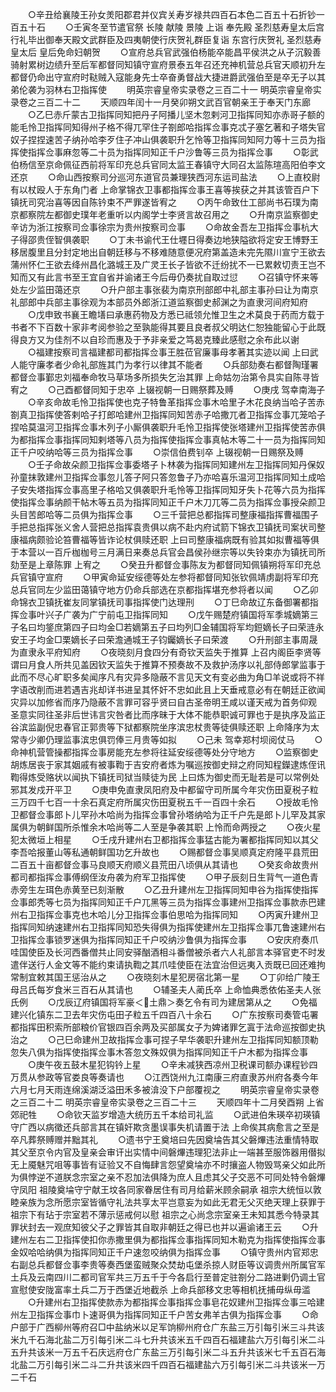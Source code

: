 <!-- { "loadSidebar": true } -->
　　○辛丑给襄陵王孙女羙阳郡君并仪宾关寿岁禄共四百石本色二百五十石折钞一百五十石
　　○壬寅冬至节遣官祭  长陵  献陵  景陵  上诣  奉先殿  圣烈慈寿皇太后宫行礼毕出御奉天殿文武群臣及四夷朝使行庆贺礼群臣复诣  东宫行庆贺礼  圣烈慈寿皇太后  皇后免命妇朝贺
　　○宣府总兵官武强伯杨能卒能昌平侯洪之从子沉毅善骑射累树边绩升至后军都督同知镇守宣府景泰五年召还充神机营总兵官天顺初升左都督仍命出守宣府时鞑贼入寇能身先士卒奋勇督战大捷进爵武强伯至是卒无子以其弟伦袭为羽林右卫指挥使
　　明英宗睿皇帝实录卷之三百二十一
明英宗睿皇帝实录卷之三百二十二
　　天顺四年闰十一月癸卯朔文武百官朝亲王于奉天门东廊
　　○乙巳赤斤蒙古卫指挥同知把丹子阿播儿坚木忽剌河卫指挥同知亦赤哥子额的能毛怜卫指挥同知得州子格不得兀罕住子劄郎哈指挥佥事克忒子塞乞著和子塔失官奴子捏捏速苦子纳孙哈李歹住子冲山俱袭职升乞怜等卫指挥同知阿力等十三员为指挥使指挥佥事麻忽等二十员为指挥同知正千户沙鲁等三员为指挥佥事
　　○彰武伯杨信至京命佩征西前将军印充总兵官同太监王春镇守大同召太监陈瑄高阳伯李文还京
　　○命山西按察司分巡河东道官员兼理狭西河东运司盐法
　　○上直校尉有以杖殴人于东角门者  上命掌锦衣卫事都指挥佥事王喜等挨获之并其该管百户下镇抚司究治喜等因自陈钤束不严罪遂皆宥之
　　○丙午命致仕工部尚书石璞为南京都察院左都御史璞年老重听以内阁学士李贤言故召用之
　　○升南京监察御史辛访为浙江按察司佥事徐宗为贵州按察司佥事
　　○命故金吾左卫指挥佥事杭大子得邵贵侄智俱袭职
　　○丁未书谕代王仕壥日得奏边地狭隘欲将定安王博野王移居腹里且分封定地出自朝廷移与不移难随意便况府第盖造未完先隰川宣宁王欲去蒲州怀仁王欲去绛州昌化潞城王及广灵王长子皆欲不迁纷扰不一已累敕切责王岂不知而又有此言书至王宜自省并谕诸王今后毋仍奏扰自取过愆
　　○召镇守怀来等处左少监田蔼还京
　　○升户部主事张裴为南京刑部郎中礼部主事孙曰让为南京礼部郎中兵部主事徐观为本部员外郎浙江道监察御史郝渊之为直隶河间府知府
　　○戊申致书襄王瞻墡曰承惠药物及方悉已祗领允惟卫生之术莫良于药而方载于书者不下百数十家非考阅参验之至孰能得其要且良者叔父明达仁恕独能留心于此既得良方又为佳剂不以自珍而惠及于予非亲爱之笃曷克臻此感慰之余布此以谢
　　○福建按察司言福建都司都指挥佥事王胜莅官廉事母孝著其实迹以闻  上曰武人能守廉孝者少命礼部旌其门为孝行以律其不能者
　　○兵部劾奏右都督陶瑾署都督佥事鄞忠刘福奉命牧马草场多所损失乞治其罪  上命姑勿治第令具实自陈寻皆宥之
　　○己酉都督同知于忠卒  上辍视朝一日赐祭葬及赙
　　○庚戌  驾幸南海子
　　○辛亥命故毛怜卫指挥使也克子特鲁革指挥佥事木哈里子木花良纳当哈子苦赤劄真卫指挥使答剌哈子打郎哈建州卫指挥同知苦赤子哈撒兀者卫指挥佥事兀笼哈子捏哈莫温河卫指挥佥事木列子小厮俱袭职升毛怜卫指挥使张塔建州卫指挥使苦赤俱为都指挥佥事指挥同知剌塔等八员为指挥使指挥佥事真帖木等二十一员为指挥同知正千户咬纳哈等三员为指挥佥事
　　○崇信伯费钊卒  上辍视朝一日赐祭及赙
　　○壬子命故朵颜卫指挥佥事委塔子卜林袭为指挥同知建州左卫指挥同知丹保奴孙童抹敦建州卫指挥佥事忽儿答子阿只答忽鲁子乃亦哈喜乐温河卫指挥同知土成哈子安失塔指挥佥事高里子格哈又俱袭职升毛怜等卫指挥同知牙失卜花等六员为指挥使指挥佥事纳颜干帖木等五员为指挥同知正千户木刀兀等二员为指挥佥事授朵颜卫头目苦郎哈等二员俱为指挥佥事
　　○三千营把总都指挥司整康福指挥曹福围子手把总指挥张义舍人营把总指挥袁贵俱以病不赴内府试箭下锦衣卫镇抚司案状司整康福病颇验论笞曹福等皆诈论杖俱赎还职  上曰司整康福病既有验其如拟曹福等俱于本营以一百斤枷枷号三月满日来奏总兵官会昌侯孙继宗等以失铃束亦为镇抚司所劾至是上章陈罪  上宥之
　　○癸丑升都督佥事陈友为都督同知佩镇朔将军印充总兵官镇守宣府
　　○甲寅命延安绥德等处左参将都督同知张钦佩靖虏副将军印充总兵官同左少监田蔼镇守地方仍命兵部选在京都指挥堪充参将者以闻
　　○乙卯命锦衣卫镇抚崔友同掌镇抚司事指挥使门达理刑
　　○丁巳命故辽东备御署都指挥佥事叶兴子广袭为广宁前屯卫指挥同知
　　○戊午赐楚府镇国将军季城嫡第三子名曰均鋚庶第四子曰均金□若嫡第五子曰均列□金辅国将军均鋀嫡长子曰荣涟永安王子均金□栗嫡长子曰荣澹通城王子钧钃嫡长子曰荣渡
　　○升刑部主事周晟为直隶永平府知府
　　○夜晓刻月食四分有奇钦天监失于推算  上召内阁臣李贤等谓曰月食人所共见盖因钦天监失于推算不预奏故不及救护汤序以礼部侍郎掌监事于此而不尽心旷职多矣闻序凡有灾异多隐蔽不言见天文有变必曲为角□羊说或将不祥字语改削而进若遇吉兆却详书进呈其怀奸不忠如此且上天垂戒意必有在朝廷正欲闻灾异以加修省而序乃隐蔽不言罪可容乎贤曰自古圣帝明王咸以谨天戒为首务仰观  圣意实同往圣非后世讳言灾咎者比而序昧于大体不能恭职诚可罪也于是执序及监正谷滨监副倪忠春官正郭贵等下狱都察院坐序滨忠杖贵等徒俱赎还职  上命降序为太常寺少卿仍理监事滨忠俱罚俸三月贵等如拟
　　○己未  驾幸郑村坝阅仗马
　　○命神机营管操都指挥佥事房能充左参将往延安绥德等处分守地方
　　○监察御史胡炼居丧于家其姻戚有被事鞫于吉安府者炼为嘱巡按御史辩之府同知程鑅逮炼侄讯鞫得炼受赂状以闻执下镇抚司狱当赎徒为民  上曰炼为御史而无耻若是可以常例处邪其发戍开平卫
　　○庚申免直隶凤阳府及中都留守司所属今年灾伤田夏税子粒三万四千七百一十余石真定府所属灾伤田夏税五千一百四十余石
　　○授故毛怜卫都督佥事郎卜儿罕孙木哈尚为指挥佥事曾孙塔纳哈为正千户先是郎卜儿罕及其家属俱为朝鲜国所杀惟余木哈尚等二人至是争袭其职  上怜而命两授之
　　○夜火星犯太微垣上相星
　　○壬戌升建州右卫都指挥佥事猛古能为署都指挥同知以其父李吾哈报董山等私通朝鲜国功乞升故也
　　○赐都督佥事吴顺真定府隆平县荒田二百五十亩都督佥事马良顺天府顺义县荒田八顷俱从其请也
　　○癸亥命故贵州都司都指挥佥事傅纲侄汝舟袭为府军卫指挥使
　　○甲子辰刻日生背气一道色青赤旁生左珥色赤黄至已刻渐散
　　○乙丑升建州左卫指挥同知申谷为指挥使指挥佥事郎秃等七员为指挥同知正千户兀黑等三员为指挥佥事建州卫指挥佥事款赤巴建州右卫指挥佥事克也木哈儿分卫指挥佥事伯思哈为指挥同知
　　○丙寅升建州卫指挥同知纳速建州右卫指挥同知恐失得俱为指挥使建州左卫指挥佥事兀鲁速建州右卫指挥佥事锁罗迷俱为指挥同知正千户咬纳沙鲁俱为指挥佥事
　　○安庆府奏爪哇国使臣及长河西番僧共止同安驿酗酒相斗番僧被杀者六人礼部言本驿官吏不时发遣伴送行人金文等不能约束请执鞫之其爪哇使臣在法宜治但远夷入贡既已回还难拘常制宜敕其国王惩治从之
　　○夜晓刻木星犯房宿北第一星
　　○丁卯给广陵王母吕氏每岁食米三百石从其请也
　　○辅圣夫人蔺氏卒  上命恤典悉依佑圣夫人张氏例
　　○戊辰辽府镇国将军豪＜土鼎＞奏乞令有司为建居第从之
　　○免福建兴化镇东二卫去年灾伤屯田子粒五千四百八十余石
　　○广东按察司奏管屯署都指挥田积索所部粮价官银四百余两及买部属女子为婢诸罪乞寘于法命巡按御史执治之
　　○己巳命建州卫故指挥佥事可捏子早华袭职升建州左卫指挥同知额顶勒忽失八俱为指挥使指挥佥事木答忽文殊奴俱为指挥同知正千户木都为指挥佥事
　　○庚午夜五鼓木星犯钩钤上星
　　○辛未减狭西凉州卫税课司额办课程钞四万贯从参政等官娄良等奏请也
　　○江西饶州九江南康三府直隶苏州府各奏今年六月七月天雨连绵溪湖泛溢田禾多被渰没下户部覆视之
　　明英宗睿皇帝实录卷之三百二十二
明英宗睿皇帝实录卷之三百二十三
　　天顺四年十二月癸酉朔  上省郊祀牲
　　○命钦天监岁增造大统历五千本给司礼监
　　○武进伯朱瑛卒初瑛镇守广西以病徵还兵部言其在镇奸欺贪墨误事失机请置于法  上命俟其病愈言之至是卒凡葬祭赙赠并黜其礼
　　○遗书宁王奠培曰先因奠埨告其父磐熚违法重情特取其父至京令内官及皇亲会审讦出实情中间磐熚违理犯法非止一端甚至服饰器用僣拟无上魇魅咒咀等事皆有证验又不自悔肆言怨望奠埨亦不时攘盗人物毁骂亲父如此所为俱悖逆不道朕念宗室之亲不忍加法俱降为庶人且虑其父子交恶不可同处特令磐熚守凤阳  祖陵奠埨守宁献王坟各同家眷居住有司月给薪米顾余嗣承  祖宗大统恒以敦睦亲族为念所愿宗室皆循守礼法共享太平岂意妄为如此无君无父灭绝天理上获罪于  祖宗下有玷于宗室若不薄示惩戒何以慰  祖宗之心尚念宗室亲王未知其悉今特录其罪状封去一观庶知彼父子之罪皆其自取非朝廷之得已也并以遍谕诸王云
　　○升建州左右二卫指挥使扣你赤撒里俱为都指挥佥事指挥同知木勒克为指挥使指挥佥事金奴哈哈纳俱为指挥同知正千户速忽咬纳俱为指挥佥事
　　○镇守贵州内官郑忠右副总兵都督佥事李贵等奏西堡蛮贼聚众焚劫屯堡杀掠人财臣等议调贵州所属官军土兵及云南四川二都司官军共三万五千于今各启行至普定驻劄分二路进剿仍调土官宣慰使安陇富率土兵二万于西堡近地截杀  上命兵部移文忠等相机抚捕毋纵毋滥
　　○升建州右卫指挥使款赤为都指挥佥事指挥佥事皂花奴建州卫指挥佥事三哈建州左卫指挥佥事巾卜速哥俱为指挥同知正千户苦女弗羊古俱为指挥佥事
　　○命户部于广西柳州等府召□中盐纳米以足军饷柳州府仓广东盐三万引每引米三斗共该米九千石海北盐二万引每引米二斗七升共该米五千四百石福建盐六万引每引米二斗五升共该米一万五千石庆远府仓广东盐三万引每引米二斗五升共该米七千五百石海北盐二万引每引米二斗二升共该米四千四百石福建盐六万引每引米二斗共该米一万二千石
